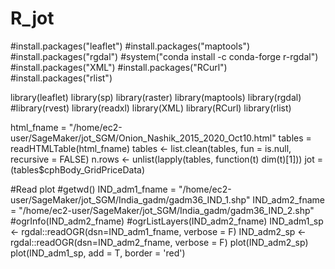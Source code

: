 # R_jot

#install.packages("leaflet") 
#install.packages("maptools") 
#install.packages("rgdal") 
#system("conda install -c conda-forge r-rgdal")
#install.packages("XML")
#install.packages("RCurl")
#install.packages("rlist")

library(leaflet) 
library(sp) 
library(raster) 
library(maptools)
library(rgdal)
#library(rvest)
library(readxl)
library(XML)
library(RCurl)
library(rlist)

html_fname = "/home/ec2-user/SageMaker/jot_SGM/Onion_Nashik_2015_2020_Oct10.html"
tables = readHTMLTable(html_fname)
tables <- list.clean(tables, fun = is.null, recursive = FALSE)
n.rows <- unlist(lapply(tables, function(t) dim(t)[1]))
jot = (tables$cphBody_GridPriceData)
                        
#Read plot 
#getwd()
IND_adm1_fname = "/home/ec2-user/SageMaker/jot_SGM/India_gadm/gadm36_IND_1.shp"
IND_adm2_fname = "/home/ec2-user/SageMaker/jot_SGM/India_gadm/gadm36_IND_2.shp"
#ogrInfo(IND_adm2_fname)
#ogrListLayers(IND_adm2_fname)
IND_adm1_sp <- rgdal::readOGR(dsn=IND_adm1_fname, verbose = F)
IND_adm2_sp <- rgdal::readOGR(dsn=IND_adm2_fname, verbose = F)
plot(IND_adm2_sp)
plot(IND_adm1_sp, add = T, border = 'red')
